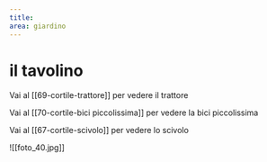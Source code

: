 ```yaml
---
title: 
area: giardino
---
```

# il tavolino

Vai al [[69-cortile-trattore]] per vedere il trattore

Vai al [[70-cortile-bici piccolissima]] per vedere la bici piccolissima

Vai al [[67-cortile-scivolo]] per vedere lo scivolo

![[foto_40.jpg]]